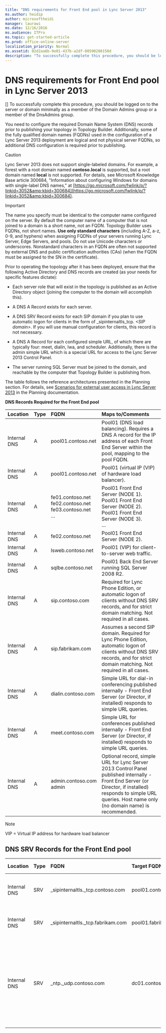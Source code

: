 ```yaml
---
title: "DNS requirements for Front End pool in Lync Server 2013"
ms.author: heidip
author: microsoftheidi
manager: laurawi
ms.date: 12/16/2016
ms.audience: ITPro
ms.topic: get-started-article
ms.prod: office-online-server
localization_priority: Normal
ms.assetid: 02d2aa6b-9e01-437b-a2df-00590280150d
description: "To successfully complete this procedure, you should be logged on to the server or domain minimally as a member of the Domain Admins group or a member of the DnsAdmins group."
---
```


# DNS requirements for Front End pool in Lync Server 2013
[]
To successfully complete this procedure, you should be logged on to the server or domain minimally as a member of the Domain Admins group or a member of the DnsAdmins group.
  
You need to configure the required Domain Name System (DNS) records prior to publishing your topology in Topology Builder. Additionally, some of the fully qualified domain names (FQDNs) used in the configuration of a Lync Server 2013 deployment are logical and not physical server FQDNs, so additional DNS configuration is required prior to publishing. 
  
> [!CAUTION]
> Lync Server 2013 does not support single-labeled domains. For example, a forest with a root domain named **contoso.local** is supported, but a root domain named **local** is not supported. For details, see Microsoft Knowledge Base article 300684, "Information about configuring Windows for domains with single-label DNS names," at [https://go.microsoft.com/fwlink/p/?linkid=3052&amp;kbid=300684](https://go.microsoft.com/fwlink/p/?linkid=3052&amp;kbid=300684). 
  
> [!IMPORTANT]
> The name you specify must be identical to the computer name configured on the server. By default the computer name of a computer that is not joined to a domain is a short name, not an FQDN. Topology Builder uses FQDNs, not short names. **Use only standard characters** (including A-Z, a-z, 0-9, and hyphens) when assigning FQDNs of your servers running Lync Server, Edge Servers, and pools. Do not use Unicode characters or underscores. Nonstandard characters in an FQDN are often not supported by external DNS and public certification authorities (CAs) (when the FQDN must be assigned to the SN in the certificate). 
  
Prior to operating the topology after it has been deployed, ensure that the following Active Directory and DNS records are created (as your needs for specific features dictate):
  
- Each server role that will exist in the topology is published as an Active Directory object (joining the computer to the domain will accomplish this).
    
- A DNS A Record exists for each server.
    
- A DNS SRV Record exists for each SIP domain if you plan to use automatic logon for clients in the form of _sipinternaltls_tcp. _\<SIP domain\>_. If you will use manual configuration for clients, this record is not necessary.
    
- A DNS A Record for each configured simple URL, of which there are typically four: meet, dialin, lwa, and scheduler. Additionally, there is the admin simple URL which is a special URL for access to the Lync Server 2013 Control Panel.
    
- The server running SQL Server must be joined to the domain, and reachable by the computer that Topology Builder is publishing from.
    
The table follows the reference architectures presented in the Planning section. For details, see [Scenarios for external user access in Lync Server 2013](scenarios-for-external-user-access.md) in the Planning documentation. 
  
**DNS Records Required for the Front End pool**

|**Location**|**Type**|**FQDN**|**Maps to/Comments**|
|:-----|:-----|:-----|:-----|
|Internal DNS  <br/> |A  <br/> |pool01.contoso.net  <br/> |Pool01 (DNS load balancing). Requires a DNS A record for the IP address of each Front End Server within the pool, mapping to the pool FQDN.  <br/> |
|Internal DNS  <br/> |A  <br/> |pool01.contoso.net  <br/> |Pool01 (virtual IP (VIP) of hardware load balancer).  <br/> |
|Internal DNS  <br/> |A  <br/> |fe01.contoso.net  <br/> fe02.contoso.net  <br/> fe03.contoso.net  <br/> …  <br/> |Pool01 Front End Server (NODE 1).  <br/> Pool01 Front End Server (NODE 2).  <br/> Pool01 Front End Server (NODE 3).  <br/> …  <br/> |
|Internal DNS  <br/> |A  <br/> |fe02.contoso.net  <br/> |Pool01 Front End Server (NODE 2).  <br/> |
|Internal DNS  <br/> |A  <br/> |lsweb.contoso.net  <br/> |Pool01 (VIP) for client-to-server web traffic.  <br/> |
|Internal DNS  <br/> |A  <br/> |sqlbe.contoso.net  <br/> |Pool01 Back End Server running SQL Server 2008 R2.  <br/> |
|Internal DNS  <br/> |A  <br/> |sip.contoso.com  <br/> |Required for Lync Phone Edition, or automatic logon of clients without DNS SRV records, and for strict domain matching. Not required in all cases.  <br/> |
|Internal DNS  <br/> |A  <br/> |sip.fabrikam.com  <br/> |Assumes a second SIP domain. Required for Lync Phone Edition, automatic logon of clients without DNS SRV records, and for strict domain matching. Not required in all cases.  <br/> |
|Internal DNS  <br/> |A  <br/> |dialin.contoso.com  <br/> |Simple URL for dial-in conferencing published internally - Front End Server (or Director, if installed) responds to simple URL queries.  <br/> |
|Internal DNS  <br/> |A  <br/> |meet.contoso.com  <br/> |Simple URL for conferences published internally - Front End Server (or Director, if installed) responds to simple URL queries.  <br/> |
|Internal DNS  <br/> |A  <br/> |admin.contoso.com  <br/> admin  <br/> |Optional record, simple URL for Lync Server 2013 Control Panel published internally - Front End Server (or Director, if installed) responds to simple URL queries. Host name only (no domain name) is recommended.  <br/> |
   
> [!NOTE]
> VIP = Virtual IP address for hardware load balancer 
  
## DNS SRV Records for the Front End pool

|**Location**|**Type**|**FQDN**|**Target FQDN**|**Port**|**Maps to/Comments**|
|:-----|:-----|:-----|:-----|:-----|:-----|
|Internal DNS  <br/> |SRV  <br/> |_sipinternaltls._tcp.contoso.com  <br/> |pool01.contoso.com  <br/> |5061  <br/> |Required for automatic configuration of Lync 2013 clients to work internally.  <br/> |
|Internal DNS  <br/> |SRV  <br/> |_sipinternaltls._tcp.fabrikam.com  <br/> |pool01.fabrikam.com  <br/> |5061  <br/> |Required for automatic configuration of Lync 2013 clients to work internally.  <br/> |
|Internal DNS  <br/> |SRV  <br/> |_ntp._udp.contoso.com  <br/> |dc01.contoso.com  <br/> |123  <br/> |Network Time Protocol (NTP) source required for devices running Lync Phone Edition. Internally, this should point to the domain controller. If the domain controller is not defined, it will try to use the NTP server time.windows.com.  <br/> |
   

